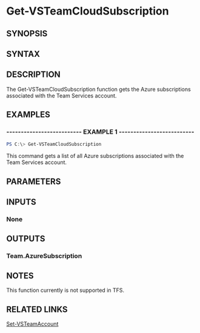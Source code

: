 <!-- #include "./common/header.md" -->

# Get-VSTeamCloudSubscription

## SYNOPSIS

<!-- #include "./synopsis/Get-VSTeamCloudSubscription.md" -->

## SYNTAX

## DESCRIPTION

The Get-VSTeamCloudSubscription function gets the Azure subscriptions associated with the Team Services account.

## EXAMPLES

### -------------------------- EXAMPLE 1 --------------------------

```PowerShell
PS C:\> Get-VSTeamCloudSubscription
```

This command gets a list of all Azure subscriptions associated with the Team Services account.

## PARAMETERS

## INPUTS

### None

## OUTPUTS

### Team.AzureSubscription

## NOTES

This function currently is not supported in TFS.

## RELATED LINKS

[Set-VSTeamAccount](Set-VSTeamAccount.md)
